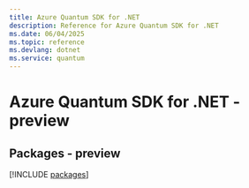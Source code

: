 ```yaml
---
title: Azure Quantum SDK for .NET
description: Reference for Azure Quantum SDK for .NET
ms.date: 06/04/2025
ms.topic: reference
ms.devlang: dotnet
ms.service: quantum
---
```

# Azure Quantum SDK for .NET - preview
## Packages - preview
[!INCLUDE [packages](quantum-index.md)]